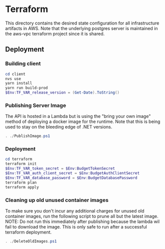 # Terraform

This directory contains the desired state configuration for all infrastructure
artifacts in AWS. Note that the underlying postgres server is maintained in the
aws-vpc terraform project since it is shared.

## Deployment

### Building client

```PowerShell
cd client
nvs use
yarn install
yarn run build-prod
$Env:TF_VAR_release_version = (Get-Date).ToString()
```
### Publishing Server Image

The API is hosted in a Lambda but is using the "bring your own image" method
of deploying a docker image for the runtime.  Note that this is being used to
stay on the bleeding edge of .NET versions.

```PowerShell
. ./PublishImage.ps1
```

### Deployment

```PowerShell
cd terraform
terraform init
$Env:TF_VAR_token_secret = $Env:BudgetTokenSecret
$Env:TF_VAR_auth_client_secret = $Env:BudgetAuthClientSecret
$Env:TF_VAR_database_password = $Env:BudgetDatabasePassword
terraform plan
terraform apply
```

### Cleaning up old unused container images

To make sure you don't incur any additional charges for unused old container
images, run the following script to prune all but the latest image.  NOTE: Do
not run this immediately after publishing because the lambda wil fail to download
the image.  This is only safe to run after a successful terraform deployment.

```PowerShell
. ./DeleteOldImages.ps1
```
